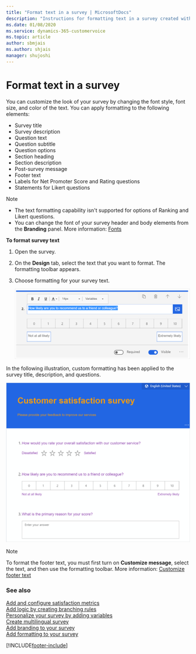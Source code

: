 ```yaml
---
title: "Format text in a survey | MicrosoftDocs"
description: "Instructions for formatting text in a survey created with Dynamics 365 Customer Voice"
ms.date: 01/08/2020
ms.service: dynamics-365-customervoice
ms.topic: article
author: sbmjais
ms.author: shjais
manager: shujoshi
---
```


# Format text in a survey

You can customize the look of your survey by changing the font style, font size, and color of the text. You can apply formatting to the following elements:

- Survey title
- Survey description
- Question text
- Question subtitle
- Question options
- Section heading
- Section description
- Post-survey message
- Footer text
- Labels for Net Promoter Score and Rating questions
- Statements for Likert questions

> [!NOTE]
> - The text formatting capability isn't supported for options of Ranking and Likert questions.
> - You can change the font of your survey header and body elements from the **Branding** panel. More information: [Fonts](survey-branding.md#fonts)

**To format survey text**

1.	Open the survey.

2.	On the **Design** tab, select the text that you want to format. The formatting toolbar appears.

3. Choose formatting for your survey text.

   ![Apply text formatting](media/text-format.png "Apply text formatting")

In the following illustration, custom formatting has been applied to the survey title, description, and questions.

![Formatting applied to a survey](media/survey-text-format.png "Formatting applied to a survey")

> [!NOTE]
> To format the footer text, you must first turn on **Customize message**, select the text, and then use the formatting toolbar. More information: [Customize footer text](custom-footer.md)

### See also

[Add and configure satisfaction metrics](satisfaction-metrics.md)<br>
[Add logic by creating branching rules](create-branching-rule.md)<br>
[Personalize your survey by adding variables](personalize-survey.md)<br>
[Create multilingual survey](create-multilingual-survey.md)<br>
[Add branding to your survey](survey-branding.md)<br>
[Add formatting to your survey](survey-formatting.md)


[!INCLUDE[footer-include](includes/footer-banner.md)]
